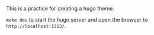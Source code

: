 This is a practice for creating a hugo theme.

`make dev` to start the hugo server and open the browser to `http://localhost:1313/`.
